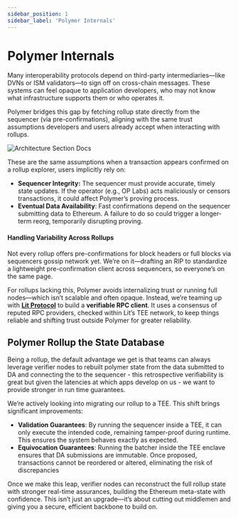 ```yaml
---
sidebar_position: 1
sidebar_label: 'Polymer Internals'
---
```


# Polymer Internals

Many interoperability protocols depend on third-party intermediaries—like DVNs or ISM validators—to sign off on cross-chain messages. These systems can feel opaque to application developers, who may not know what infrastructure supports them or who operates it. 

Polymer bridges this gap by fetching rollup state directly from the sequencer (via pre-confirmations), aligning with the same trust assumptions developers and users already accept when interacting with rollups.

![Architecture Section Docs](https://github.com/user-attachments/assets/ebfd1f07-691d-4406-b711-f49066691f5f)

These are the same assumptions when a transaction appears confirmed on a rollup explorer, users implicitly rely on:

- **Sequencer Integrity:** The sequencer must provide accurate, timely state updates. If the operator (e.g., OP Labs) acts maliciously or censors transactions, it could affect Polymer’s proving process.
- **Eventual Data Availability**: Fast confirmations depend on the sequencer submitting data to Ethereum. A failure to do so could trigger a longer-term reorg, temporarily disrupting proving.

#### Handling Variability Across Rollups

Not every rollup offers pre-confirmations for block headers or full blocks via sequencers gossip network yet. We’re on it—drafting an RIP to standardize a lightweight pre-confirmation client across sequencers, so everyone’s on the same page.

For rollups lacking this, Polymer avoids internalizing trust or running full nodes—which isn’t scalable and often opaque. Instead, we’re teaming up with [**Lit Protocol**](https://www.litprotocol.com/) to build a **verifiable RPC client**. It uses a consensus of reputed RPC providers, checked within Lit’s TEE network, to keep things reliable and shifting trust outside Polymer for greater reliability.

## Polymer Rollup the State Database

Being a rollup, the default advantage we get is that teams can always leverage verifier nodes to rebuilt polymer state from the data submitted to DA and connecting the to the sequencer - this retrospective verifiability is great but given the latencies at which apps develop on us - we want to provide stronger in run time guarantees. 

We’re actively looking into migrating our rollup to a TEE. This shift brings significant improvements:

- **Validation Guarantees**: By running the sequencer inside a TEE, it can only execute the intended code, remaining tamper-proof during runtime. This ensures the system behaves exactly as expected.
- **Equivocation Guarantees**: Running the batcher inside the TEE enclave ensures that DA submissions are immutable. Once proposed, transactions cannot be reordered or altered, eliminating the risk of discrepancies

Once we make this leap, verifier nodes can reconstruct the full rollup state with stronger real-time assurances, building the Ethereum meta-state with confidence. This isn’t just an upgrade—it’s about cutting out middlemen and giving you a secure, efficient backbone to build on.
